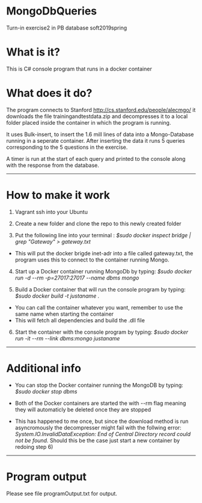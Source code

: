 # MongoDbQueries
Turn-in exercise2 in PB database soft2019spring

# What is it?
This is C# console program that runs in a docker container

# What does it do?
The program connects to Stanford http://cs.stanford.edu/people/alecmgo/ it downloads the file trainingandtestdata.zip and decompresses it to a local folder placed inside the container in which the program is running.

It uses Bulk-insert, to insert the 1.6 mill lines of data into a Mongo-Database running in a seperate container.
After inserting the data it runs 5 queries corresponding to the 5 questions in the exercise.

A timer is run at the start of each query and printed to the console along with the response from the database.

------------------------------------------------------------------------------------------------------------------

# How to make it work
1) Vagrant ssh into your Ubuntu

2) Create a new folder and clone the repo to this newly created folder

3) Put the following line into your terminal : *$sudo docker inspect bridge | grep "Gateway" > gateway.txt*
  - This will put the docker brigde inet-adr into a file called gateway.txt, the program uses this to connect to the container running      Mongo.

4) Start up a Docker container running MongoDb by typing: *$sudo docker run -d --rm -p=27017:27017 --name dbms mongo*

5) Build a Docker container that will run the console program by typing: *$sudo docker build -t justaname .*
  - You can call the container whatever you want, remember to use the same name when starting the container
  - This will fetch all dependencies and build the .dll file
 
6) Start the container with the console program by typing: *$sudo docker run -it --rm --link dbms:mongo justaname*

-----------------------------------------------------------------------------------------------------------------
# Additional info
- You can stop the Docker container running the MongoDB by typing: *$sudo docker stop dbms*

- Both of the Docker containers are started the with --rm flag meaning they will automaticly be deleted once they are stopped

- This has happened to me once, but since the download method is run asyncromously the decompresser might fail with the follwing error:
*System.IO.InvalidDataException: End of Central Directory record could not be found.*
Should this be the case just start a new container by redoing step 6)

--------------------------------------------------------------------------------------------------------------------
# Program output
Please see file programOutput.txt for output.
